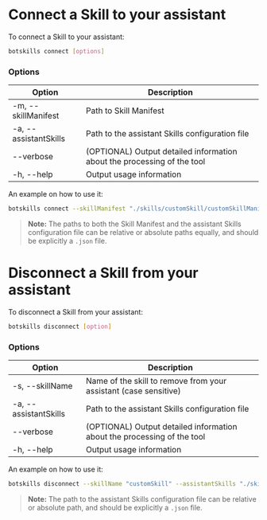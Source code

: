 # Connect a Skill to your assistant

To connect a Skill to your assistant:

```bash
botskills connect [options]
```

### Options

| Option                        | Description                                                             |
|-------------------------------|-------------------------------------------------------------------------|
| -m, --skillManifest <path>    | Path to Skill Manifest                                                  |
| -a, --assistantSkills <path>  | Path to the assistant Skills configuration file                         |
| --verbose                     | (OPTIONAL) Output detailed information about the processing of the tool |
| -h, --help                    | Output usage information                                                |

An example on how to use it:

```bash
botskills connect --skillManifest "./skills/customSkill/customSkillManifest.json" --assistantSkills "./skills.json" --verbose 
```

> **Note:** The paths to both the Skill Manifest and the assistant Skills configuration file can be relative or absolute paths equally, and should be explicitly a `.json` file.

# Disconnect a Skill from your assistant

To disconnect a Skill from your assistant:

```bash
botskills disconnect [option]
```

### Options

| Option                        | Description                                                             |
|-------------------------------|-------------------------------------------------------------------------|
| -s, --skillName <path>        | Name of the skill to remove from your assistant (case sensitive)        |
| -a, --assistantSkills <path>  | Path to the assistant Skills configuration file                         |
| --verbose                     | (OPTIONAL) Output detailed information about the processing of the tool |
| -h, --help                    | Output usage information                                                |

An example on how to use it:

```bash
botskills disconnect --skillName "customSkill" --assistantSkills "./skills.json" --verbose
```

> **Note:** The path to the assistant Skills configuration file can be relative or absolute path, and should be explicitly a `.json` file.